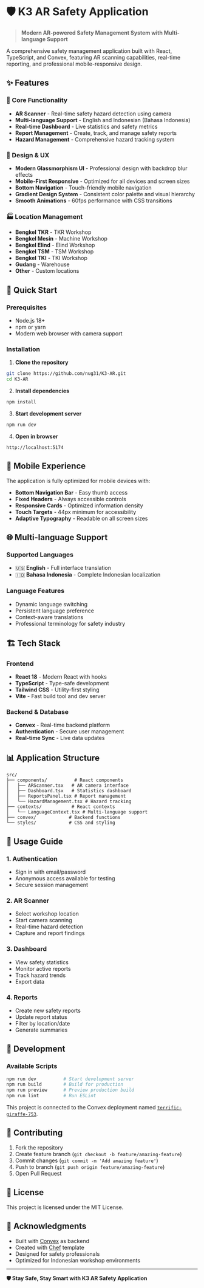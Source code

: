 # 🛡️ K3 AR Safety Application

> **Modern AR-powered Safety Management System with Multi-language Support**

A comprehensive safety management application built with React, TypeScript, and Convex, featuring AR scanning capabilities, real-time reporting, and professional mobile-responsive design.

## ✨ Features

### 🎯 Core Functionality
- **AR Scanner** - Real-time safety hazard detection using camera
- **Multi-language Support** - English and Indonesian (Bahasa Indonesia)
- **Real-time Dashboard** - Live statistics and safety metrics
- **Report Management** - Create, track, and manage safety reports
- **Hazard Management** - Comprehensive hazard tracking system

### 🎨 Design & UX
- **Modern Glassmorphism UI** - Professional design with backdrop blur effects
- **Mobile-First Responsive** - Optimized for all devices and screen sizes
- **Bottom Navigation** - Touch-friendly mobile navigation
- **Gradient Design System** - Consistent color palette and visual hierarchy
- **Smooth Animations** - 60fps performance with CSS transitions

### 🏭 Location Management
- **Bengkel TKR** - TKR Workshop
- **Bengkel Mesin** - Machine Workshop
- **Bengkel Elind** - Elind Workshop
- **Bengkel TSM** - TSM Workshop
- **Bengkel TKI** - TKI Workshop
- **Gudang** - Warehouse
- **Other** - Custom locations

## 🚀 Quick Start

### Prerequisites
- Node.js 18+
- npm or yarn
- Modern web browser with camera support

### Installation

1. **Clone the repository**
```bash
git clone https://github.com/nug31/K3-AR.git
cd K3-AR
```

2. **Install dependencies**
```bash
npm install
```

3. **Start development server**
```bash
npm run dev
```

4. **Open in browser**
```
http://localhost:5174
```

## 📱 Mobile Experience

The application is fully optimized for mobile devices with:

- **Bottom Navigation Bar** - Easy thumb access
- **Fixed Headers** - Always accessible controls
- **Responsive Cards** - Optimized information density
- **Touch Targets** - 44px minimum for accessibility
- **Adaptive Typography** - Readable on all screen sizes

## 🌐 Multi-language Support

### Supported Languages
- 🇺🇸 **English** - Full interface translation
- 🇮🇩 **Bahasa Indonesia** - Complete Indonesian localization

### Language Features
- Dynamic language switching
- Persistent language preference
- Context-aware translations
- Professional terminology for safety industry

## 🏗️ Tech Stack

### Frontend
- **React 18** - Modern React with hooks
- **TypeScript** - Type-safe development
- **Tailwind CSS** - Utility-first styling
- **Vite** - Fast build tool and dev server

### Backend & Database
- **Convex** - Real-time backend platform
- **Authentication** - Secure user management
- **Real-time Sync** - Live data updates

## 📊 Application Structure

```
src/
├── components/          # React components
│   ├── ARScanner.tsx   # AR camera interface
│   ├── Dashboard.tsx   # Statistics dashboard
│   ├── ReportsPanel.tsx # Report management
│   └── HazardManagement.tsx # Hazard tracking
├── contexts/           # React contexts
│   └── LanguageContext.tsx # Multi-language support
├── convex/            # Backend functions
└── styles/            # CSS and styling
```

## 🎯 Usage Guide

### 1. Authentication
- Sign in with email/password
- Anonymous access available for testing
- Secure session management

### 2. AR Scanner
- Select workshop location
- Start camera scanning
- Real-time hazard detection
- Capture and report findings

### 3. Dashboard
- View safety statistics
- Monitor active reports
- Track hazard trends
- Export data

### 4. Reports
- Create new safety reports
- Update report status
- Filter by location/date
- Generate summaries

## 🔧 Development

### Available Scripts
```bash
npm run dev          # Start development server
npm run build        # Build for production
npm run preview      # Preview production build
npm run lint         # Run ESLint
```

This project is connected to the Convex deployment named [`terrific-giraffe-753`](https://dashboard.convex.dev/d/terrific-giraffe-753).

## 🤝 Contributing

1. Fork the repository
2. Create feature branch (`git checkout -b feature/amazing-feature`)
3. Commit changes (`git commit -m 'Add amazing feature'`)
4. Push to branch (`git push origin feature/amazing-feature`)
5. Open Pull Request

## 📄 License

This project is licensed under the MIT License.

## 🙏 Acknowledgments

- Built with [Convex](https://convex.dev) as backend
- Created with [Chef](https://chef.convex.dev) template
- Designed for safety professionals
- Optimized for Indonesian workshop environments

---

**🛡️ Stay Safe, Stay Smart with K3 AR Safety Application**
